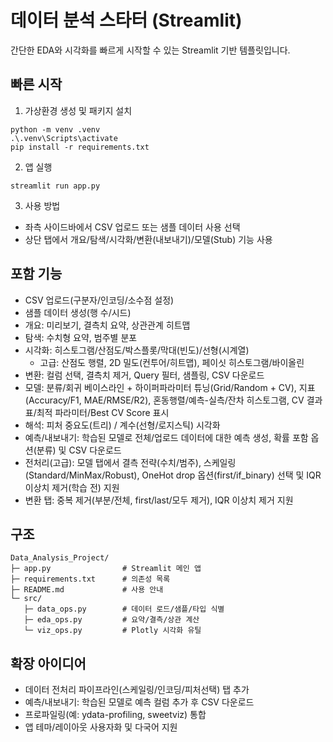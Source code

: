 # 데이터 분석 스타터 (Streamlit)

간단한 EDA와 시각화를 빠르게 시작할 수 있는 Streamlit 기반 템플릿입니다.

## 빠른 시작

1) 가상환경 생성 및 패키지 설치

```
python -m venv .venv
.\.venv\Scripts\activate
pip install -r requirements.txt
```

2) 앱 실행

```
streamlit run app.py
```

3) 사용 방법
- 좌측 사이드바에서 CSV 업로드 또는 샘플 데이터 사용 선택
- 상단 탭에서 개요/탐색/시각화/변환(내보내기)/모델(Stub) 기능 사용

## 포함 기능
- CSV 업로드(구분자/인코딩/소수점 설정)
- 샘플 데이터 생성(행 수/시드)
- 개요: 미리보기, 결측치 요약, 상관관계 히트맵
- 탐색: 수치형 요약, 범주별 분포
- 시각화: 히스토그램/산점도/박스플롯/막대(빈도)/선형(시계열)
  - 고급: 산점도 행렬, 2D 밀도(컨투어/히트맵), 페이싯 히스토그램/바이올린
- 변환: 컬럼 선택, 결측치 제거, Query 필터, 샘플링, CSV 다운로드
- 모델: 분류/회귀 베이스라인 + 하이퍼파라미터 튜닝(Grid/Random + CV),
  지표(Accuracy/F1, MAE/RMSE/R2), 혼동행렬/예측-실측/잔차 히스토그램,
  CV 결과표/최적 파라미터/Best CV Score 표시
 - 해석: 피처 중요도(트리) / 계수(선형/로지스틱) 시각화
 - 예측/내보내기: 학습된 모델로 전체/업로드 데이터에 대한 예측 생성,
   확률 포함 옵션(분류) 및 CSV 다운로드
 - 전처리(고급): 모델 탭에서 결측 전략(수치/범주), 스케일링(Standard/MinMax/Robust),
   OneHot drop 옵션(first/if_binary) 선택 및 IQR 이상치 제거(학습 전) 지원
 - 변환 탭: 중복 제거(부분/전체, first/last/모두 제거), IQR 이상치 제거 지원

## 구조
```
Data_Analysis_Project/
├─ app.py                # Streamlit 메인 앱
├─ requirements.txt      # 의존성 목록
├─ README.md             # 사용 안내
└─ src/
   ├─ data_ops.py        # 데이터 로드/샘플/타입 식별
   ├─ eda_ops.py         # 요약/결측/상관 계산
   └─ viz_ops.py         # Plotly 시각화 유틸
```

## 확장 아이디어
- 데이터 전처리 파이프라인(스케일링/인코딩/피처선택) 탭 추가
 - 예측/내보내기: 학습된 모델로 예측 컬럼 추가 후 CSV 다운로드
- 프로파일링(예: ydata-profiling, sweetviz) 통합
- 앱 테마/레이아웃 사용자화 및 다국어 지원
